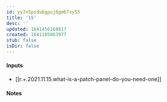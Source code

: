 ```yaml
---
id: yy7n5psdwbgpuj6gm67xy55
title: '15'
desc: ''
updated: 1641456168817
created: 1641105063977
stub: false
isDir: false
---
```



#### Inputs

- [[r.+.2021.11.15.what-is-a-patch-panel-do-you-need-one]]

#### Notes

